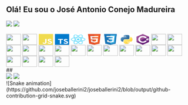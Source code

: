 ## Olá! Eu sou o José Antonio Conejo Madureira
<div>
   <img height="180em" src="https://github-readme-stats.vercel.app/api?username=joseEstudos&show_icons=true&theme=dark&include_all_commits=true&count_private=true"/>
   <img height="180em" src="https://github-readme-stats.vercel.app/api/top-langs/?username=joseEstudos&layout=compact&langs_count=16&theme=dark"/>
</div>
<div style="display: inline_block"><br>
   <img align="center" alt="" height="30" width="40" src="https://cdn.jsdelivr.net/gh/devicons/devicon/icons/php/php-original.svg">
   <img align="center" alt="" height="30" width="40" src="https://cdn.jsdelivr.net/gh/devicons/devicon/icons/laravel/laravel-plain-wordmark.svg">
   <img align="center" alt="" height="30" width="40" src="https://raw.githubusercontent.com/devicons/devicon/master/icons/javascript/javascript-plain.svg">
   <img align="center" alt="" height="30" width="40" src="https://raw.githubusercontent.com/devicons/devicon/master/icons/typescript/typescript-plain.svg">
   <img align="center" alt="" height="30" width="40" src="https://raw.githubusercontent.com/devicons/devicon/master/icons/react/react-original.svg">
   <img align="center" alt="" height="30" width="40" src="https://raw.githubusercontent.com/devicons/devicon/master/icons/html5/html5-original.svg">
   <img align="center" alt="" height="30" width="40" src="https://raw.githubusercontent.com/devicons/devicon/master/icons/css3/css3-original.svg">
   <img align="center" alt="" height="30" width="40" src="https://raw.githubusercontent.com/devicons/devicon/master/icons/python/python-original.svg">
   <img align="center" alt="" height="30" width="40" src="https://raw.githubusercontent.com/devicons/devicon/master/icons/csharp/csharp-original.svg">
   <img align="center" alt="" height="30" width="40" src="https://cdn.jsdelivr.net/gh/devicons/devicon/icons/apache/apache-original-wordmark.svg" />
   <img align="center" alt="" height="30" width="40" src="https://cdn.jsdelivr.net/gh/devicons/devicon/icons/vscode/vscode-original.svg" />
   <img align="center" alt="" height="30" width="40" src="https://cdn.jsdelivr.net/gh/devicons/devicon/icons/ubuntu/ubuntu-plain-wordmark.svg" />
   <img align="center" alt="" height="30" width="40" src="https://cdn.jsdelivr.net/gh/devicons/devicon/icons/angularjs/angularjs-original.svg" />
   <i class="devicon-vuejs-plain"></i>
   <img align="center" alt="" height="30" width="40" src="https://cdn.jsdelivr.net/gh/devicons/devicon/icons/git/git-original.svg" />
   <img align="center" alt="" height="30" width="40" src="https://cdn.jsdelivr.net/gh/devicons/devicon/icons/nodejs/nodejs-original-wordmark.svg" />
   <img align="center" alt="" height="30" width="40" src="https://cdn.jsdelivr.net/gh/devicons/devicon/icons/npm/npm-original-wordmark.svg" />
   <img align="center" alt="" height="30" width="40" src="https://cdn.jsdelivr.net/gh/devicons/devicon/icons/postgresql/postgresql-original-wordmark.svg" />
   <img align="center" alt="" height="30" width="40" src="https://cdn.jsdelivr.net/gh/devicons/devicon/icons/composer/composer-original.svg" />
   <img align="center" alt="" height="30" width="40" src="https://cdn.jsdelivr.net/gh/devicons/devicon/icons/cakephp/cakephp-original-wordmark.svg" />
   <img align="center" alt="" height="30" width="40" src="https://cdn.jsdelivr.net/gh/devicons/devicon/icons/msdos/msdos-original.svg" />
   <img align="center" alt="" height="30" width="40" src="https://cdn.jsdelivr.net/gh/devicons/devicon/icons/zend/zend-plain-wordmark.svg" />
   <img align="center" alt="" height="30" width="40" src="https://cdn.jsdelivr.net/gh/devicons/devicon/icons/electron/electron-original.svg" />
   <img align="center" alt="" height="30" width="40" src="https://cdn.jsdelivr.net/gh/devicons/devicon/icons/debian/debian-original-wordmark.svg" />
   <img align="center" alt="" height="30" width="40" src="https://cdn.jsdelivr.net/gh/devicons/devicon/icons/linux/linux-original.svg" />
   <img align="center" alt="" height="30" width="40" src="https://cdn.jsdelivr.net/gh/devicons/devicon/icons/mysql/mysql-original.svg" />
   <img align="center" alt="" height="30" width="40" src="https://cdn.jsdelivr.net/gh/devicons/devicon/icons/putty/putty-original.svg" />
</div>
##
<div>
   <a href="https://www.linkedin.com/in/jos%C3%A9-antonio-785989230/" target="_blank"><img src="https://img.shields.io/badge/-LinkedIn-%230077B5?style=for-the-badge&logo=linkedin&logoColor=white" target="_blank"></a>   
   <a href = "mailto:jose.empregos@outlook.com"><img src="https://img.shields.io/badge/Microsoft_Outlook-0078D4?style=for-the-badge&logo=microsoft-outlook&logoColor=white" target="_blank"></a>
</div>
![Snake animation](https://github.com/joseballerini2/joseballerini2/blob/output/github-contribution-grid-snake.svg)
